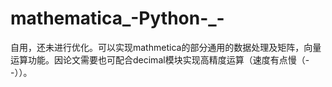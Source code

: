 # mathematica_-Python-_-
自用，还未进行优化。可以实现mathmetica的部分通用的数据处理及矩阵，向量运算功能。因论文需要也可配合decimal模块实现高精度运算（速度有点慢（--））。
